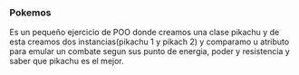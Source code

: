 ### Pokemos
Es un pequeño ejercicio de POO donde creamos una clase pikachu y de esta creamos dos instancias(pikachu 1 y pikach 2) y comparamo u atributo para emular un combate segun sus punto de energia, poder y resistencia y saber que pikachu es el mejor.
